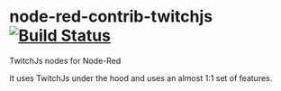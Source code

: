 # node-red-contrib-twitchjs [![Build Status](https://travis-ci.org/emiliobool/node-red-contrib-twitchjs.svg?branch=master)](https://travis-ci.org/emiliobool/node-red-contrib-twitchjs)
TwitchJs nodes for Node-Red

It uses TwitchJs under the hood and uses an almost 1:1 set of features.


